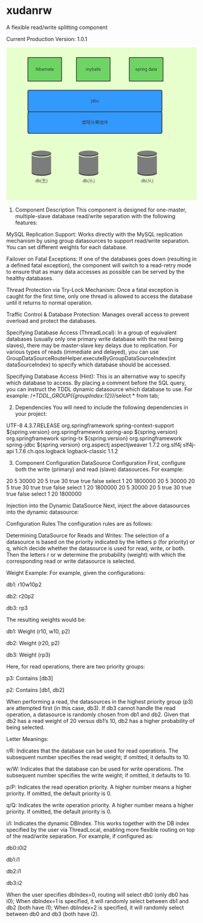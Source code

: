 # xudanrw
A flexible read/write splitting component

Current Production Version: 1.0.1

![Image text](https://github.com/chenjy16/xudanrw/blob/master/xudanrw.png)





1. Component Description
This component is designed for one-master, multiple-slave database read/write separation with the following features:

MySQL Replication Support:
Works directly with the MySQL replication mechanism by using group datasources to support read/write separation. You can set different weights for each database.

Failover on Fatal Exceptions:
If one of the databases goes down (resulting in a defined fatal exception), the component will switch to a read-retry mode to ensure that as many data accesses as possible can be served by the healthy databases.

Thread Protection via Try-Lock Mechanism:
Once a fatal exception is caught for the first time, only one thread is allowed to access the database until it returns to normal operation.

Traffic Control & Database Protection:
Manages overall access to prevent overload and protect the databases.

Specifying Database Access (ThreadLocal):
In a group of equivalent databases (usually only one primary write database with the rest being slaves), there may be master-slave key delays due to replication. For various types of reads (immediate and delayed), you can use GroupDataSourceRouteHelper.executeByGroupDataSourceIndex(int dataSourceIndex) to specify which database should be accessed.

Specifying Database Access (Hint):
This is an alternative way to specify which database to access. By placing a comment before the SQL query, you can instruct the TDDL dynamic datasource which database to use. For example:
/*+TDDL_GROUP({groupIndex:12})*/select * from tab;


2. Dependencies
You will need to include the following dependencies in your project:


<properties>
    <project.build.sourceEncoding>UTF-8</project.build.sourceEncoding>
    <spring.version>4.3.7.RELEASE</spring.version>
</properties>

<dependencies>
    <dependency>
        <groupId>org.springframework</groupId>
        <artifactId>spring-context-support</artifactId>
        <version>${spring.version}</version>
    </dependency>
    <dependency>
        <groupId>org.springframework</groupId>
        <artifactId>spring-aop</artifactId>
        <version>${spring.version}</version>
    </dependency>
    <dependency>
        <groupId>org.springframework</groupId>
        <artifactId>spring-tx</artifactId>
        <version>${spring.version}</version>
    </dependency>
    <dependency>
        <groupId>org.springframework</groupId>
        <artifactId>spring-jdbc</artifactId>
        <version>${spring.version}</version>
    </dependency>
    <dependency>
        <groupId>org.aspectj</groupId>
        <artifactId>aspectjweaver</artifactId>
        <version>1.7.2</version>
    </dependency>
    <dependency>
        <groupId>org.slf4j</groupId>
        <artifactId>slf4j-api</artifactId>
        <version>1.7.6</version>
    </dependency>
    <dependency>
        <groupId>ch.qos.logback</groupId>
        <artifactId>logback-classic</artifactId>
        <version>1.1.2</version>
    </dependency>
</dependencies>


3. Component Configuration
DataSource Configuration
First, configure both the write (primary) and read (slave) datasources. For example:

<!-- Write DataSource -->
<bean id="writeDataSource" class="org.apache.tomcat.jdbc.pool.DataSource" destroy-method="close">
    <property name="driverClassName" value="${database.core.write.driverClassName}" />
    <property name="url" value="${database.core.write.url}" />
    <property name="username" value="${database.core.write.username}" />
    <property name="password" value="${database.core.write.password}" />
    <property name="maxActive"><value>20</value></property>
    <property name="initialSize"><value>5</value></property>
    <property name="maxWait"><value>30000</value></property> <!-- Wait timeout in ms -->
    <property name="maxIdle"><value>20</value></property>       <!-- Maximum idle connections -->
    <property name="minIdle"><value>5</value></property>        <!-- Minimum idle connections -->
    <property name="removeAbandoned"><value>true</value></property> <!-- Auto reclaim timed-out connections -->
    <property name="removeAbandonedTimeout"><value>30</value></property> <!-- Timeout in seconds -->
    <property name="testWhileIdle"><value>true</value></property>   <!-- Enable async check using eviction thread -->
    <property name="testOnBorrow"><value>true</value></property>
    <property name="testOnReturn"><value>false</value></property>
    <property name="validationQuery"><value>select 1</value></property>
    <property name="numTestsPerEvictionRun"><value>20</value></property>
    <property name="minEvictableIdleTimeMillis"><value>1800000</value></property>
</bean>

<!-- Read DataSource 1 -->
<bean id="readDataSource1" class="org.apache.tomcat.jdbc.pool.DataSource" destroy-method="close">
    <property name="driverClassName" value="${database.core.read1.driverClassName}" />
    <property name="url" value="${database.core.read1.url}" />
    <property name="username" value="${database.core.read1.username}" />
    <property name="password" value="${database.core.read1.password}" />
    <property name="maxActive"><value>20</value></property>
    <property name="initialSize"><value>5</value></property>
    <property name="maxWait"><value>30000</value></property>
    <property name="maxIdle"><value>20</value></property>
    <property name="minIdle"><value>5</value></property>
    <property name="removeAbandoned"><value>true</value></property>
    <property name="removeAbandonedTimeout"><value>30</value></property>
    <property name="testWhileIdle"><value>true</value></property>
    <property name="testOnBorrow"><value>true</value></property>
    <property name="testOnReturn"><value>false</value></property>
    <property name="validationQuery"><value>select 1</value></property>
    <property name="numTestsPerEvictionRun"><value>20</value></property>
    <property name="minEvictableIdleTimeMillis"><value>1800000</value></property>
</bean>

<!-- Read DataSource 2 -->
<bean id="readDataSource2" class="org.apache.tomcat.jdbc.pool.DataSource" destroy-method="close">
    <property name="driverClassName" value="${database.core.read2.driverClassName}" />
    <property name="url" value="${database.core.read2.url}" />
    <property name="username" value="${database.core.read2.username}" />
    <property name="password" value="${database.core.read2.password}" />
    <property name="maxActive"><value>20</value></property>
    <property name="initialSize"><value>5</value></property>
    <property name="maxWait"><value>30000</value></property>
    <property name="maxIdle"><value>20</value></property>
    <property name="minIdle"><value>5</value></property>
    <property name="removeAbandoned"><value>true</value></property>
    <property name="removeAbandonedTimeout"><value>30</value></property>
    <property name="testWhileIdle"><value>true</value></property>
    <property name="testOnBorrow"><value>true</value></property>
    <property name="testOnReturn"><value>false</value></property>
    <property name="validationQuery"><value>select 1</value></property>
    <property name="numTestsPerEvictionRun"><value>20</value></property>
    <property name="minEvictableIdleTimeMillis"><value>1800000</value></property>
</bean>

        
Injection into the Dynamic DataSource
Next, inject the above datasources into the dynamic datasource:


<!-- Read/Write Separation Configuration -->
<bean id="dsconfDO" class="com.midea.trade.rws.util.DsConfDO">
    <property name="writeRestrictTimes" value="0"/> <!-- Write limit count within time range -->
    <property name="readRestrictTimes" value="0"/>  <!-- Read limit count within time range -->
    <property name="timeSliceInMillis" value="0"/>   <!-- Time slice (must be no less than 1000ms) -->
    <property name="maxConcurrentReadRestrict" value="0"/>  <!-- Max concurrent read limit -->
    <property name="maxConcurrentWriteRestrict" value="0"/> <!-- Max concurrent write limit -->
</bean>

<bean id="fetcher" class="com.midea.trade.rws.util.SpringDataSourceFetcher"/>
<bean id="groupDataSource" class="com.midea.trade.rws.group.TGroupDataSource">
    <constructor-arg name="dsKeyAndWeightCommaArray" value="writeDataSource:wq1,readDataSource1:rp3,readDataSource2:rp3"/>
    <constructor-arg ref="fetcher"/>
    <constructor-arg ref="dsconfDO"/>
</bean>


Configuration Rules
The configuration rules are as follows:

Determining DataSource for Reads and Writes:
The selection of a datasource is based on the priority indicated by the letters p (for priority) or q, which decide whether the datasource is used for read, write, or both. Then the letters r or w determine the probability (weight) with which the corresponding read or write datasource is selected.

Weight Example:
For example, given the configurations:

db1: r10w10p2

db2: r20p2

db3: rp3

The resulting weights would be:

db1: Weight (r10, w10, p2)

db2: Weight (r20, p2)

db3: Weight (rp3)

Here, for read operations, there are two priority groups:

p3: Contains [db3]

p2: Contains [db1, db2]

When performing a read, the datasources in the highest priority group (p3) are attempted first (in this case, db3). If db3 cannot handle the read operation, a datasource is randomly chosen from db1 and db2. Given that db2 has a read weight of 20 versus db1’s 10, db2 has a higher probability of being selected.

Letter Meanings:

r/R: Indicates that the database can be used for read operations. The subsequent number specifies the read weight; if omitted, it defaults to 10.

w/W: Indicates that the database can be used for write operations. The subsequent number specifies the write weight; if omitted, it defaults to 10.

p/P: Indicates the read operation priority. A higher number means a higher priority. If omitted, the default priority is 0.

q/Q: Indicates the write operation priority. A higher number means a higher priority. If omitted, the default priority is 0.

i/I: Indicates the dynamic DBIndex. This works together with the DB index specified by the user via ThreadLocal, enabling more flexible routing on top of the read/write separation.
For example, if configured as:

db0:i0i2

db1:i1

db2:i1

db3:i2

When the user specifies dbIndex=0, routing will select db0 (only db0 has i0);
When dbIndex=1 is specified, it will randomly select between db1 and db2 (both have i1);
When dbIndex=2 is specified, it will randomly select between db0 and db3 (both have i2).











